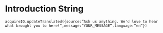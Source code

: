# Introduction String

```text
acquireIO.updateTranslated({source:”Ask us anything. We'd love to hear what brought you to here!”,message:”YOUR_MESSAGE”,language:”en”})
```



